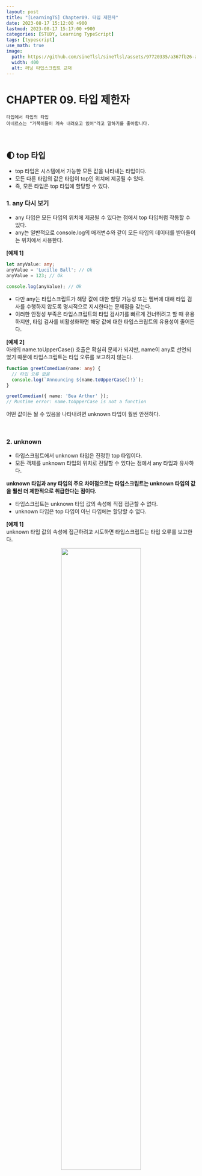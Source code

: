 ```yaml
---
layout: post
title: "[LearningTS] Chapter09. 타입 제한자"
date: 2023-08-17 15:12:00 +900
lastmod: 2023-08-17 15:17:00 +900
categories: [STUDY, Learning TypeScript]
tags: [typescript]
use_math: true
image: 
  path: https://github.com/sineTlsl/sineTlsl/assets/97720335/a367fb26-a4e4-44d1-b2e0-18f617ce2101
  width: 400
  alt: 러닝 타입스크립트 교재
---
```


# CHAPTER 09. 타입 제한자

```
타입에서 타입의 타입
아네르스는 "거북이들이 계속 내려오고 있어"라고 말하기를 좋아합니다.
```

<br>

## 🌓 top 타입
- top 타입은 시스템에서 가능한 모든 값을 나타내는 타입이다.
- 모든 다른 타입의 값은 타입이 top인 위치에 제공될 수 있다.
- 즉, 모든 타입은 top 타입에 할당할 수 있다.

### 1. any 다시 보기
- any 타입은 모든 타입의 위치에 제공될 수 있다는 점에서 top 타입처럼 작동할 수 있다.
- any는 일반적으로 console.log의 매개변수와 같이 모든 타입의 데이터를 받아들이는 위치에서 사용한다.

**[예제 1]**<br>
```ts
let anyValue: any;
anyValue = 'Lucille Ball'; // Ok
anyValue = 123; // Ok

console.log(anyValue); // Ok
```

- 다만 any는 타입스크립트가 해당 값에 대한 할당 가능성 또는 멤버에 대해 타입 검사를 수행하지 않도록 명시적으로 지시한다는 문제점을 갖는다.
- 이러한 안정성 부족은 타입스크립트의 타입 검사기를 빠르게 건너뛰려고 할 때 유용하지만, 타입 검사를 비활성화하면 해당 값에 대한 타입스크립트의 유용성이 줄어든다.

**[예제 2]**<br>
아래의 name.toUpperCase() 호출은 확실히 문제가 되지만, name이 any로 선언되었기 때문에 타입스크립트는 타입 오류를 보고하지 않는다.

```ts
function greetComedian(name: any) {
  // 타입 오류 없음
  console.log(`Announcing ${name.toUpperCase()!}`);
}

greetComedian({ name: 'Bea Arthur' });
// Runtime error: name.toUpperCase is not a function
```

어떤 값이든 될 수 있음을 나타내려면 unknown 타입이 훨씬 안전하다.

<br>

### 2. unknown
- 타입스크립트에서 unknown 타입은 진정한 top 타입이다.
- 모든 객체를 unknown 타입의 위치로 전달할 수 있다는 점에서 any 타입과 유사하다.

**unknown 타입과 any 타입의 주요 차이점으로는 타입스크립트는 unknown 타입의 값을 훨씬 더 제한적으로 취급한다는 점이다.**
- 타입스크립트는 unknown 타입 값의 속성에 직접 접근할 수 없다.
- unknown 타입은 top 타입이 아닌 타입에는 할당할 수 없다.

**[예제 1]**<br>
unknown 타입 값의 속성에 접근하려고 시도하면 타입스크립트는 타입 오류를 보고한다.

<p align="center">
  <img src="https://github.com/FE-BookStudy/LearningTS/assets/97720335/9915488c-b449-47fa-88d8-8ba6281f8877" width="65%" />
</p>

타입스크립트가 unknown 타입인 name에 접근할 수 있는 유일한 방법은 instanceof나 typeof 또는 타입 어서션을 사용하는 것처럼 값의 타입이 제한된 경우다.

**[예제 2]**<br>
unknown에서 string으로 타입을 좁히기 위해 typeof를 사용한다.

```ts
function greetComedianSafety(name: unknown) {
  if (typeof name === 'string') {
    console.log(`Announcing ${name.toUpperCase()}!`); // Ok
  } else {
    console.log("Well, I'm off.");
  }
}

greetComedianSafety('Betty White'); // Logs: 4
greetComedianSafety({});
```

- unknown 타입 값의 두 가지 제한으로 인해 unknown이 any보다 훨씬 안전한 타입으로 사용된다.
- **가능한 any 대신 unknown을 사용하는 것이 좋다.**

<br>

## 🌓 타입 서술어
- instance, typeof와 같은 자바스크립트 구문을 사용해 타입을 좁히는 방법을 앞서 살펴보면 제한된 검사로 이 방법을 직접 사용할 때는 괜찮지만, 로직을 함수로 감싸면 타입을 좁힐 수 없게 된다.

**[예제 1]**<br>
- isNumberOrString 함수는 value를 받고 그 값이 number 또는 string인지를 나타내는 boolean 값을 반환한다.
- isNumberOrString(value)가 true를 반환하므로 if문 내부의 두 가지 타입 중 하나여야 한다고 유추할 수 있지만 타입스크립트는 그렇지 않다.
- 타입스크립트는 isNumberOrString이 boolean 값을 반환한다는 사실만 알 수 있고, 인수의 타입을 좁히기 위함이라는 건 알 수 없다.

```ts
function isNumberOrString(value: unknown) {
  return ['number', 'string'].includes(typeof value);
}
```

<p align="center">
  <img src="https://github.com/FE-BookStudy/LearningTS/assets/97720335/d60539cf-00fb-4c88-9fd5-dff94b3c2be3" width="70%" />
</p>

- 타입스크립트에는 인수가 특정 타입인지 여부를 나타내기 위해 boolean 값을 반환하는 함수를 위한 특별한 구문이 있다.
- 이를 `타입 서술어`라고 부르며, '사용자 정의 타입 가드'라고도 부른다.
- instanceof 또는 typeof와 유사한 자체 타입 가드를 생성한다.
- 타입 서술어는 일반적으로 매개변수로 전달된 인수가 매개변수의 타입보다 더 구체적인 타입인지 여부를 나타내는 데 사용된다.

타입 서술어의 반환 타입은 매개변수의 이름, is 키워드, 특정 타입으로 선언할 수 있다.

```ts
function typePredicate(input: WideTye): input is NarrowType;
```

**[예제 2]**<br>
- 이전 예제의 isNumberOrString 함수에서 value를 `value is number | string`으로 명시적으로 변경하면 명시적 반환 타입을 가질 수 있다.
- 그러면 타입스크립트는 value가 `number | string`인 경우의 코드 블록은 `number | string` 타입의 값을 가져야 한다고 추론한다.
- 반면에 value가 `number | string`이 아닌 경우의 코드 블록은 `null | undefined` 타입의 값을 가져야 한다.

```ts
function isNumberOrString(value: unknown): value is number | string {
  return ['number', 'string'].includes(typeof value);
}

function logValueIfExists(value: number | string | null | undefined) {
  if (isNumberOrString(value)) {
    // value: number | string의 타입
    value.toString(); // Ok
  } else {
    // value: null | undefined의 타입
    console.log('Value does not exist:', value);
  }
}
```

- 타입 서술어는 단순히 boolean 값을 반환하는 것이 아니라 인수가 더 구체적인 타입임을 나타내는 것이라고 생각할 수 있다.
- 타입 서술어는 이미 한 인터페이스의 인스턴스로 알려진 객체가 더 구체적인 인터페이스의 인스턴스인지 여부를 검사하는 데 자주 사용된다.

**[예제 3]**<br>
- StandupComedian 인터페이스는 Comedian 인터페이스 위에 추가 정보를 갖는다.
- isStandupComedian 타입 가드는 Comedian이 구체적으로 StandupComedian인지 여부를 확인하는 데 사용된다.

```ts
interface Comedian {
  funny: boolean;
}

interface StandupComedian extends Comedian {
  routine: string;
}

function isStandupComedian(value: Comedian): value is StandupComedian {
  return 'routine' in value;
}
```

<p align="center">
  <img src="https://github.com/FE-BookStudy/LearningTS/assets/97720335/3ce4937a-e7ea-4911-b7fc-8d75acae660b" width="60%" />
</p>

타입 서술어는 false 조건에서 타입을 좁히기 때문에 타입 서술어가 입력된 타입 이상을 검사하는 경우 예상치 못한 결과를 얻을 수 있다.

**[예제 4]**<br>
- isLongString 타입 서술어는 input 매개변수가 undefined 또는 길이가 7보다 작은 string인 경우 false를 반환한다.
- 결과적으로 else문(false 조건)은 text를 undefined 타입으로 좁힌다.

```ts
function isLongString(input: string | undefined): input is string {
  return !!(input && input.length >= 7);
}
```

<p align="center">
  <img src="https://github.com/FE-BookStudy/LearningTS/assets/97720335/e93ae866-2463-415b-b14b-b4650992e8e0" width="60%" />
</p>

하지만 타입 서술어는 속성이나 값의 타입을 확인하는 것 이상을 수행해 잘못 사용하기 쉬우므로 가능한 피하는 것이 좋으며, 대부분은 간단한 타입 서술어만으로도 충분하다.

<br>

## 🌓 타입 연산자
- 키워드나 기존 타입의 이름만 사용해 모든 타입을 나타낼 수는 없다.
- 때로는 기존 타입의 속성 일부를 변환해서 두 타입을 결합하는 새로운 타입을 생성해야 할 때도 있다.

### 1. keyof
- 자바스크립트 객체는 (반드시 그렇지는 않지만) 일반적으로 string 타입인 동적값을 사용하여 검색된 멤버를 갖는다.
- 타입 시스템에서 이러한 키를 표현하려면 상당히 까다로울 수 있다.
- string 같은 포괄적인 원시 타입을 사용하면 컨테이너 값에 대해 유효하지 않은 키가 허용된다.

**[예제 1]**<br>
- 더 엄격한 구성 설정을 사용할 때 타입스크립트는 다음 예제에서 볼 수 있는 것과 같은 ratings[key]에 대한 오류를 보고한다.
- 타입 string은 Ratings 인터페이스에서 속성으로 허용되지 않는 값을 허용하고, Ratings은 string 키를 허용하는 인덱스 시그니처를 선언하지 않는다.

```ts
interface Ratings {
  audience: number;
  critic: number;
}
```

<p align="center">
  <img src="https://github.com/FE-BookStudy/LearningTS/assets/97720335/86e61754-6626-4e73-817a-a90cc32202b5" width="100%" />
</p>

```ts
const ratings: Ratings = { audience: 66, critic: 84 };

getRatings(ratings, 'audience'); // Ok
getRatings(ratings, 'not valid'); // 허용되지만 사용하면 안 됨
```

**[예제 2]**<br>
- 또 다른 옵션은 허용되는 키를 위한 리터럴 유니언 타입을 사용하는 것이다.
- 이 경우 컨테이너 값에 존재하는 키만 적절하게 제한하는 것이 더 정확하다.

```ts
function getRating(ratings: Ratings, key: 'audience' | 'critic'): number {
  return ratings[key]; // Ok
}

const ratings: Ratings = { audience: 66, critic: 84 };

getRating(ratings, 'audience'); // Ok
```

<p align="center">
  <img src="https://github.com/FE-BookStudy/LearningTS/assets/97720335/5dc15499-5454-4d4d-a5b7-20f8217eefc9" width="90%" />
</p>

**"그러나 인터페이스에 수십 개 이상의 멤버가 있다면?"**

=> 각 멤버의 키를 유니언 타입에 모두 입력하고 최신 상태를 유지해야 하는 상당히 번거로운 작업이 필요할 것이다.

- 대신 타입스크립트에서는 기본에 존재하는 타입을 사용하고, 해당 타입에 허용되는 모든 키의 조합을 반환하는 keyof 연산자를 제공한다.
- 타입 에너테이션처럼 타입을 사용하는 모든 곳에서 타입 이름 앞에 keyof 연산자를 배치한다.

**[예제 3]**<br>
keyof Ratings는 'audience' | 'critic'과 동일하지만, 작성하는 것이 훨씬 빠르고 Ratings 인터페이스가 변경되더라도 수동으로 업데이트할 필요가 없다.

```ts
function getCountKeyof(ratings: Ratings, key: keyof Ratings): number {
  return ratings[key]; // OK
}

const ratings: Ratings = { audience: 66, critic: 84 };

getCountKeyof(ratings, 'audience'); // Ok
```

<p align="center">
  <img src="https://github.com/FE-BookStudy/LearningTS/assets/97720335/d4918801-d00e-479e-ac08-651aa8f4873f" width="85%" />
</p>

keyof 존재하는 타입의 키를 바탕으로 유니언 타입을 생성하는 훌륭한 기능이다.

<br>

### 2. typeof
- 타입스크립트에서 제공하는 또 다른 타입 연산자는 typeof이다.
- typeof는 제공되는 값의 타입을 반환한다.
- typeof는 값의 타입을 수동으로 작성하는 것이 짜증날 정도로 복잡한 경우에 사용하면 매우 유용하다.

**[예제 1]**<br>
adaptation 변수는 original과 동일한 타입으로 선언되었다.

```ts
const original = {
  medium: 'movie',
  title: 'Mean Girls',
};

let adaptation: typeof original;
```

<p align="center">
  <img src="https://github.com/FE-BookStudy/LearningTS/assets/97720335/88e6aa0e-6425-43b6-949d-732adaedfc2c" width="100%" />
</p>

- typeof 타입 연산자는 시각적으로 주어진 값이 어떤 타입인지를 반환할 때 사용하는 런타임 typeof 연산자처럼 보이지만 이 둘은 차이가 있다.
- 둘은 단지 우연히 같은 단어를 사용할 뿐이다.
- 자바스크립트의 `typeof` 연산자는 타입에 대한 문자열 이름을 반환하는 런타임 연산자이며, 타입스크립트의 typeof 연산자는 타입스크립트에서만 사용할 수 있고 컴파일된 자바스크립트 코드에는 나타나지 않는다.

<br>

### 1. keyof typeof
- typeof는 값의 타입을 검색하고, keyof는 타입에 허용된 키를 검색한다.
- 타입스크립트는 두 키워드를 함께 연결해 값의 타입에 허용된 키를 간결하게 검색할 수 있다.
- 두 키워드를 함께 사용하면 typeof 타입 연산자를 keyof 타입 연산자와 함께 작업할 때 매우 유용하다.

**[예제 1]**<br>
- logRating 함수는 ratings 값의 키 중 하나를 받는다.
- 코드는 인터페이스를 생성하는 것 대신, keyof typeof를 사용해 키가 ratings 값 타입의 키 중 하나여야 함을 나타낸다.

```ts
const ratings = {
  imdb: 8.4,
  metacritic: 82,
};

function logRating(key: keyof typeof ratings) {
  console.log(ratings[key]);
}

logRating('imdb'); // Ok
```

<p align="center">
  <img src="https://github.com/FE-BookStudy/LearningTS/assets/97720335/0544fad0-cf35-494e-8ded-b6a9403db34f" width="90%" />
</p>

keyof와 typeof를 결합해서 사용하면 명시적 인터페이스 타입이 없는 객체에 허용된 키를 나타내는 타입에 대한 코드를 작성하고 업데이트하는 수고를 줄일 수 있다.

<br>

## 🌓 타입 어서션

- 타입스크립트 코드가 **강력하게 타입화**될 때 가장 잘 작동한다.
- 즉, 코드의 모든 값이 정확히 알려진 타입을 가지는 경우다.
- 타입스크립트의 타입 검사기가 복잡한 코드를 이해할 수 있도록 top 타입과 타입 가드 같은 기능을 제공한다.
- 그러나 경우에 따라서는 코드가 이렇게 작동하는지 타입 시스템에 100% 정확하게 알리는 것이 불가능할 때도 있다.
- 예를 들어, `JSON.parse`는 의도적으로 top 타입인 any를 반환한다.
- JSON.parse에 주어진 특정 문자열 값이 특정한 값 타입을 반환해야 한다는 것을 타입 시스템에 안전하게 알릴 수 있는 방법은 없다.
- 타입스크립트는 값의 타입에 대한 타입 시스템의 이해를 재정의하기 위한 구문으로 **타입 어서션(=타입 캐스트)**을 제공한다.
- 다른 타입을 의미하는 값의 타입 다음에 `as` 키워드를 배치한다.
- 타입 시스템은 어서션을 따르고 값을 해당 타입으로 처리한다.

**[예제 1]**<br>
- JSON.parse로부터 반환된 결과는 string[], [string, string], ["grace', "frankie"] 같은 타입이 될 수 있다.
- 세 줄의 코드에서 타입 어서션을 사용해 any인 타입을 셋 중 하나로 전환한다.

```ts
const rawData = '["grace", "frankie]';

// 타입: any
JSON.parse(rawData);

// 타입: string[]
JSON.parse(rawData) as string[];

// 타입: [string, string]
JSON.parse(rawData) as [string, string];

// 타입: ["grace", "frankie"]
JSON.parse(rawData) as ['grace', 'frankie'];
```

**[예제 2]**<br>
- 타입 어서션은 타입스크립트 타입 시스템에만 존재하며 자바스크립트로 컴파일될 때 다른 타입 시스템 구문과 함께 제거된다.
- 이전 코드를 자바스크립트로 컴파일하면 결과는 다음과 같다.

```ts
const rawData = '["grace", "frankie]';

// 타입: any
JSON.parse(rawData);

// 타입: string[]
JSON.parse(rawData);

// 타입: [string, string]
JSON.parse(rawData);

// 타입: ["grace", "frankie"]
JSON.parse(rawData);
```

- 타입스크립트 모범 사례는 가능한 한 타입 어서션을 사용하지 않는 것이다.
- 코드가 완전히 타입화되고 어서션을 사용해 타입스크립트의 타입 이해를 방해할 필요가 없는 것이 가장 좋다.
- 그러나 타입 어서션이 유용하고 심지어 필요한 경우가 종종 있다.

<br>

### 1. 포착된 오류 타입 어서션
- 오류를 처리할 때 타입 어서션이 매우 유용할 수 있다.
- try 블록의 코드가 예상과 다른 객체를 예기치 않게 발생할 수 있기 때문에 catch 블록에서 포착된 오류가 어떤 타입인지 아는 것은 일반적으로 불가능하다.
- 게다가 자바스크립트의 모범 사례는 항상 Error 클래스의 인스턴스를 발생시키지만, 일부 프로젝트에서는 문자열 리터럴 또는 다른 의외의 값을 발생시키기도 한다.

**[예제 1]**<br>
- 코드 영역이 Error 클래스의 인스턴스를 발생시킬 거라 틀림없이 확신한다면 타입 어서션을 사용해 포착된 어서션을 오류로 처리할 수 있다.
- Error 클래스의 인스턴스라고 가정된 error의 message 속성에 접근한다.

```ts
try {
  // (오류를 발생시키는 코드)
} catch (error) {
  console.warn('Oh no!', (error as Error).message);
}
```

- 발생된 오류가 예상된 오류 타입인지를 확인하기 위해 instanceof 검사와 같은 타입 내로잉을 사용하는 것이 더 안전하다.
- catch 블록에 발생한 error가 Error 클래스의 인스턴스인지를 검사해 콘솔에 Error를 출력할지 error 자체를 출력할지 여부를 확인한다.

```ts
try {
  // (오류를 발생시키는 코드)
} catch (error) {
  console.warn(
    'Oh no!',
    error instanceof Error ? (error as Error).message : error
  );
}
```

<br>

### 2. non-null 어서션
- 타입 어서션이 유용한 경우를 하나 더 살펴보자면, 실제로는 아니고 이론적으로만 null 또는 undefined를 포함할 수 있는 변수에서 null과 undefined를 제거할 때 타입 어서션을 주로 사용한다.
- 타입스크립트에서는 너무 흔한 상황이라 이와 관련된 약어를 제공한다.
- null과 undefined를 제외한 값의 전체 타입을 작성하는 대신 `!`를 사용하면 된다.
- 즉, non-null 어서션 타입이 null 또는 undefined가 아니라고 간주한다.

**[예제 1]**<br>
두 가지 타입 어서션은 둘 다 Date | undefined가 아니고 Date가 된다는 점에서 동일하다.

```ts
// 타입 유추: Date | undefined
let maybeDate = Math.random() > 0.5 ? undefined : new Date();

// 타입이 Date라고 간주됨
maybeDate as Date;

// 타입이 Date라고 간주됨
maybeDate!;
```

non-null 어서션은 값을 반환하거나 존재하지 않는 경우 undefined를 반환하는 Map.get과 같은 API에서 특히 유용하다.

**[예제 2]**<br>
- seasonCounts는 일반적으로 Map<string, number>이다.
- seasonCounts는 "I love Lucy" 키를 포함하고 있으므로 knownValue 변수는 !를 사용해 해당 타입에서 | undefined를 제거할 수 있다.

```ts
const seasonCounts = new Map([
  ['I Love Lucy', '6'],
  ['The Golden Girls', '7'],
]);

// 타입: string | undefined
const maybeValue = seasonCounts.get('I Love Lucy');

console.log(maybeValue.toUpperCase());
```

<p align="center">
  <img src="https://github.com/FE-BookStudy/LearningTS/assets/97720335/19d5cf55-016f-4c21-ae35-d8bbecf3407a" width="60%" />
</p>

```ts
// 타입: string
const knownValue = seasonCounts.get('I Love Lucy')!;

console.log(knownValue.toUpperCase()); // Ok
```

<br>

### 3. 타입 어서션 주의 사항
- any 타입과 마찬가지로 타입 어서션은 타입스크립트의 타입 시스템에 필요한 하나의 도피 수단이다.
- 따라서 any 타입을 사용할 때처럼 꼭 필요한 경우가 아니라면 가능한 한 사용하지 말아야 한다.
- 값의 타입에 대해 더 쉽게 어서션하는 것보다 코드를 나타내는 더 정확한 타입을 갖는 것이 좋다.
- 또한 이러한 어서션은 종종 잘못되기도 한다.
- 작성 당시 이미 잘못되었거나 코드베이스가 변경됨에 따라 나중에 달라지기도 한다.

**[예제]**<br>
- seasonCounts 예제에서 Map이 시간이 지남에 따라 다른 값을 갖도록 변경된다고 가정해보겠다.
- non-null 어서션은 여전히 코드가 타입스크립트 타입 검사를 통과하도록 만들지만 런타임 오류가 발생할 수 있다.

```ts
const seasonCounts = new Map([
  ['Broad City', '5'],
  ['Community', '6'],
]);

// 타입: string
const knownValue = seasonCounts.get('I Love Lucy')!;

console.log(knownValue.toUpperCase()); // 타입 오류는 아니지만, 런타임 오류가 발생함
```

타입 어서션은 자주 사용하면 안 되고, 사용하는 것이 안전하다고 확실히 확신할 때만 사용해야 한다.

<br>

### 3.1. 어서션 vs. 선언
- 변수 타입을 선언하기 위해 타입 애너테이션을 사용하는 것과 초깃값으로 변수 타입을 변경하기 위해 타입 어서션을 사용하는 것 사이에는 차이가 있다.
- 변수의 타입 애너테이션과 초깃값이 모두 있을 때, 타입스크립트의 타입 검사기는 변수의 타입 애너테이션에 대한 변수의 초깃값에 대해 할당 가능성 검사를 수행한다.
- 그러나 타입 어서션은 타입스크립트에 타입 검사 중 일부를 건너뛰도록 명시적으로 지시한다.

**[예제]**<br>
- acts 멤버가 없는 동일한 결함을 가지며, 타입이 Entertainer인 객체 두 개를 생성하는 코드다.
- 타입스크립트는 Entertainer 타입 애너테이션으로 인해 declared 변수에서 오류를 잡을 수 있따.
- 하지만 타입 어서션 때문에 asserted 변수에 대해서는 오류를 잡을 수 없다.

```ts
interface Entertainer {
  acts: string[];
  name: string;
}
```

<p align="center">
  <img src="https://github.com/FE-BookStudy/LearningTS/assets/97720335/658f23ca-33ef-40ea-8026-a1e4fe719e19" width="90%" />
</p>

```ts
const asserted = {
  name: 'Moms Mabley',
} as Entertainer; // 허용되지만 런타임 시 오류 발생

// 다음 구문은 런타임 시 다음 오류로 인해 정상적으로 작동되지 않음
console.log(declared.acts.join(', '));
console.log(asserted.acts.join(', '));
```

따라서 타입 애너테이션을 사용하거나 타입스크립트가 초깃값에서 변수의 타입을 유추하도록 하는 것이 매우 바람직하다.

<br>

### 3.2. 어서션 할당 가능성
- 타입 어서션은 일부 값의 타입이 약간 잘못된 상황에서 필요한 작은 도피 수단일 뿐이다.
- 타입스크립트는 타입 중 하나가 다른 타입에 할당 가능한 경우에만 두 타입간의 탕비 어서션을 허용한다.
- 완전히 서로 관련이 없는 두 타입 사이에 타입 어서션이 있는 경우에는 타입스크립트가 타입 오류를 감지하고 알려준다.

**[예제]**<br>
원시 타입은 서로 관련이 없으므로 하나의 원시 타입에서 다른 원시 타입으로 전환하는 것은 허용되지 않는다.

<p align="center">
  <img src="https://github.com/FE-BookStudy/LearningTS/assets/97720335/fce4fe01-806b-40f6-9533-2f8b7f6ecf80" width="100%" />
</p>

- 하나의 타입에서 값을 완전히 관련 없는 타입으로 전환해야 하는 경우 이중 타입 어서션을 사용한다.
- 먼저 값을 any나 unknown같은 top 타입으로 전환한 다음, 그 결과를 관련없는 타입으로 전환한다.

```ts
let myValueDouble = "1337" as unknown as number; // 허용되지만 이렇게 사용하면 안 됨
```

- as unknown as... 이중 타입 어서션은 위험하고 거의 항상 코드와 타입이 잘못되었다는 징후를 나타낸다.
- 타입 시스템의 도피 수단으로 이중 타입 어서션을 사용하면, 주변 코드를 변경해서 이전에 작동하던 코드에 문제가 발생할 경우, 타입 시스템이 우리를 구해주지 못할 수 있음을 의미한다.

<br>

## 🌓 const 어서션
**const 어서션**은 배열, 원시 타입, 값, 별칭 등 모든 값을 상수로 취급해야 함을 나타내는 데 사용한다.

특히 `as const`는 수신하는 모든 타입에 다음 세가지 규칙을 적용한다.
- 배열은 가변 배열이 아니라 읽기 전용 튜플로 취급된다.
- 리터럴은 일반적인 원시 타입과 동등하지 않고 리터럴로 취급된다.
- 객체의 속성은 읽기 전용으로 간주된다.

다음 배열이 튜플로 간주되는 것처럼 배열이 튜플이 되는 것을 이미 보았다.

```ts
// 타입: (number | string)[];
[0, ''];

// 타입: readonly [0, '']
[0, ''] as const;
```

<br>

### 1. 리터럴에서 원시 타입으로
타입 시스템이 리터럴 값을 일반적인 원시 타입으로 확장하기보다 특정 리터럴로 이해하는 것이 유용할 수 있다.

**[예제 1]**<br>
- 튜플을 반환하는 함수처럼 일반적인 원시 타입 대신 특정 리터럴을 생성한다고 알려진 함수에서 유용할 수 있다.
- 다음 함수는 좀 더 구체적으로 만들 수 있는 값을 반환한다.
- 여기에서 getNameConst의 반환 타입은 일반적인 string 대신 "Maria Bamford"라는 더 구체적인 값이다.

```ts
// 타입: () => string
const getName = () => 'Maria Bamford';

// 타입: () => "Maria Bamford"
const getNameConst = () => 'Baria Bamford' as const;
```

- 값의 특정 필드가 더 구체적인 리터럴 값을 갖도록 하는 것도 유용하다.
- 많은 인기 있는 라이브러리는 값의 판별 필드가 특정 리터럴이 되도록 요구한다.
- 따라서 해당 코드의 타입이 값을 더 구체적으로 추론할 수 있다.

**[예제 2]**<br>
narrowJoke 변수는 string 대신 "one-liner"를 style 값으로 가지므로 Joke 타입이 필요한 위치에서 제공될 수 있다.

```ts
interface Joke {
  quote: string;
  style: 'story' | 'one-liner';
}

function tellJoke(joke: Joke) {
  if (joke.style === 'one-liner') {
    console.log(joke.quote);
  } else {
    console.log(joke.quote.split('\n'));
  }
}

// 타입: { quote: string; style: "one-liner" }
const narrowJoke = {
  quote: 'If you stay alive for no other reason do it for spite.',
  style: 'one-liner' as const,
};

tellJoke(narrowJoke); // Ok

// 타입: { quote: string; style: string }
const wideObject = {
  quote: 'Time files when you are anxious!',
  style: 'one-liner',
};
```

<p align="center">
  <img src="https://github.com/FE-BookStudy/LearningTS/assets/97720335/06949c3b-813d-4c18-9695-58fd39bcb5c8" width="90%" />
</p>

<br>

### 2. 읽기 전용 객체
- 변수의 초깃값으로 사용되는 것과 같은 객체 리터럴은 let 변수의 초깃값이 확장된느 것과 동일한 방식으로 속성 타입을 확장한다.
- apple 같은 문자열 값은 string과 같은 원시 타입이 되고, 배열은 튜플이 아닌 array 타입이 된다.
- 하지만 이러한 값의 일부 또는 전체를 나중에 특정 리터럴 타입이 필요한 위치에서 사용해야 할 때 잘 맞지 않을 수 있다.
- 그러나 `as const`를 사용해 값 리터럴을 어서션하면 유추된 타입이 가능한 한 구체적으로 전환된다.
- 모든 멤버 속성은 `readonly`가 되고, 리터럴은 일반적인 원시 타입 대신 고유한 리터럴 타입으로 간주되며, 배열은 읽기 전용 튜플이 된다.
- 즉, 값 리터럴에 const 어서션을 적용하면 해당 값 리터럴이 변경되지 않고 모든 멤버에 동일한 const 어서션 로직이 재귀적으로 적용된다.

**[예제 1]**<br>
- preferencesMutable 값은 as const 없이 선언되었으므로 이름은 원시 타입인 string이 되고 수정이 허용된다.
- 그러나 preferencesReadonly는 as const로 선언되었으므로 해당 멤버 값은 리터럴이고 수정이 허용되지 않는다.

```ts
function describePreference(preference: 'maybe' | 'no' | 'yes') {
  switch (preference) {
    case 'maybe':
      return 'I suppose...';
    case 'no':
      return 'No thanks.';
    case 'yes':
      return 'Yes please!';
  }
}

// 타입: { movie: string, standuo: string }
const preferencesMutable = {
  movie: 'maybe',
  standup: 'yes',
};
```

<p align="center">
  <img src="https://github.com/FE-BookStudy/LearningTS/assets/97720335/2bb03b7c-4e50-4309-a54a-fe557aa16a01" width="85%" />
</p>

```ts
preferencesMutable.movie = 'no'; // Ok

// 타입 readonly { readonly movie: "maybe", readonly standup: "yes" }
const preferenceReadonly = {
  movie: 'maybe',
  standup: 'yes',
} as const;

describePreference(preferenceReadonly.movie); // OK
```

<p align="center">
  <img src="https://github.com/FE-BookStudy/LearningTS/assets/97720335/74a0db1b-2951-4858-845c-000ffb626fc3" width="60%" />
</p>

<br>

**Reference**

러닝 타입스크립트 (Learning TypeScript)
